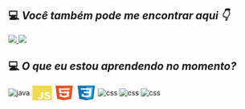 
## 💻 *Você também pode me encontrar aqui 👇*
<a target="_blank" href="https://www.instagram.com/mayaracdfreitas"><img src="https://img.shields.io/badge/Instagram-E4405F?style=for-the-badge&logo=instagram&logoColor=white">
  </a>
<a target="_blank" href="https://www.linkedin.com/in/mayara-cauny-1224a3286/">
    <img src="https://img.shields.io/badge/LinkedIn-307cc5?style=for-the-badge&logo=linkedin&logoColor=white&color=004182"/>
  </a>

## 💻 *O que eu estou aprendendo no momento?*
<img align="center" alt="java" height="30" width="40" src="https://cdn-icons-png.flaticon.com/512/226/226777.png"> <img align="center" alt="javascript" height="30" width="40" src="https://raw.githubusercontent.com/devicons/devicon/master/icons/javascript/javascript-plain.svg">
<img align="center" alt="html" height="30" width="40" src="https://raw.githubusercontent.com/devicons/devicon/master/icons/html5/html5-original.svg">
<img align="center" alt="css" height="30" width="40" src="https://raw.githubusercontent.com/devicons/devicon/master/icons/css3/css3-original.svg">
<img align="center" alt="css" height="30" width="40" src="https://cdn.jsdelivr.net/gh/devicons/devicon@latest/icons/python/python-original.svg">
<img align="center" alt="css" height="30" width="40" src="https://cdn.jsdelivr.net/gh/devicons/devicon@latest/icons/ruby/ruby-plain.svg">
<img align="center" alt="css" height="30" width="40" src="https://cdn.jsdelivr.net/gh/devicons/devicon@latest/icons/vscode/vscode-original.svg">




